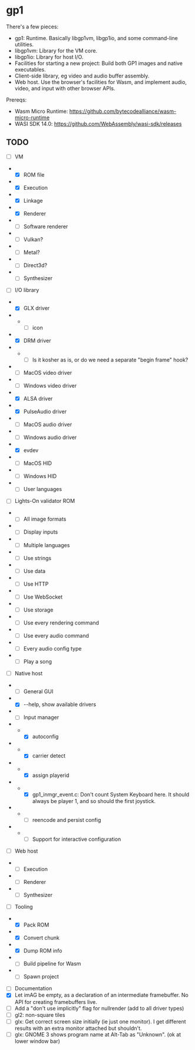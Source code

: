 # gp1

There's a few pieces:
- gp1: Runtime. Basically libgp1vm, libgp1io, and some command-line utilities.
- libgp1vm: Library for the VM core.
- libgp1io: Library for host I/O.
- Facilities for starting a new project: Build both GP1 images and native executables.
- Client-side library, eg video and audio buffer assembly.
- Web host. Use the browser's facilities for Wasm, and implement audio, video, and input with other browser APIs.

Prereqs:
- Wasm Micro Runtime: https://github.com/bytecodealliance/wasm-micro-runtime
- WASI SDK 14.0: https://github.com/WebAssembly/wasi-sdk/releases

## TODO

- [ ] VM
- - [x] ROM file
- - [x] Execution
- - [x] Linkage
- - [x] Renderer
- - [ ] Software renderer
- - [ ] Vulkan?
- - [ ] Metal?
- - [ ] Direct3d?
- - [ ] Synthesizer
- [ ] I/O library
- - [x] GLX driver
- - - [ ] icon
- - [x] DRM driver
- - - [ ] Is it kosher as is, or do we need a separate "begin frame" hook?
- - [ ] MacOS video driver
- - [ ] Windows video driver
- - [x] ALSA driver
- - [x] PulseAudio driver
- - [ ] MacOS audio driver
- - [ ] Windows audio driver
- - [x] evdev
- - [ ] MacOS HID
- - [ ] Windows HID
- - [ ] User languages
- [ ] Lights-On validator ROM
- - [ ] All image formats
- - [ ] Display inputs
- - [ ] Multiple languages
- - [ ] Use strings
- - [ ] Use data
- - [ ] Use HTTP
- - [ ] Use WebSocket
- - [ ] Use storage
- - [ ] Use every rendering command
- - [ ] Use every audio command
- - [ ] Every audio config type
- - [ ] Play a song
- [ ] Native host
- - [ ] General GUI
- - [x] --help, show available drivers
- - [ ] Input manager
- - - [x] autoconfig
- - - [x] carrier detect
- - - [x] assign playerid
- - - [x] gp1_inmgr_event.c: Don't count System Keyboard here. It should always be player 1, and so should the first joystick.
- - - [ ] reencode and persist config
- - - [ ] Support for interactive configuration
- [ ] Web host
- - [ ] Execution
- - [ ] Renderer
- - [ ] Synthesizer
- [ ] Tooling
- - [x] Pack ROM
- - [x] Convert chunk
- - [x] Dump ROM info
- - [ ] Build pipeline for Wasm
- - [ ] Spawn project
- [ ] Documentation
- [x] Let imAG be empty, as a declaration of an intermediate framebuffer. No API for creating framebuffers live.
- [ ] Add a "don't use implicitly" flag for nullrender (add to all driver types)
- [ ] gl2: non-square tiles
- [ ] glx: Get correct screen size initially (ie just one monitor). I get different results with an extra monitor attached but shouldn't.
- [ ] glx: GNOME 3 shows program name at Alt-Tab as "Unknown". (ok at lower window bar)
